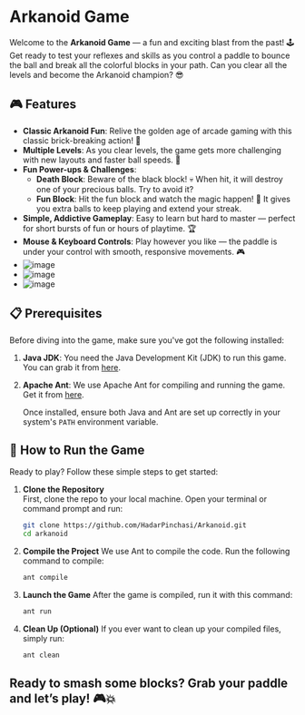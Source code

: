 # Arkanoid Game

Welcome to the **Arkanoid Game** — a fun and exciting blast from the past! 🕹️ Get ready to test your reflexes and skills as you control a paddle to bounce the ball and break all the colorful blocks in your path. Can you clear all the levels and become the Arkanoid champion? 😎

## 🎮 Features
- **Classic Arkanoid Fun**: Relive the golden age of arcade gaming with this classic brick-breaking action! 🚀
- **Multiple Levels**: As you clear levels, the game gets more challenging with new layouts and faster ball speeds. 🌟
- **Fun Power-ups & Challenges**:
  - **Death Block**: Beware of the black block! 💀 When hit, it will destroy one of your precious balls. Try to avoid it?
  - **Fun Block**: Hit the fun block and watch the magic happen! 🎉 It gives you extra balls to keep playing and extend your streak.
- **Simple, Addictive Gameplay**: Easy to learn but hard to master — perfect for short bursts of fun or hours of playtime. 🏆
- **Mouse & Keyboard Controls**: Play however you like — the paddle is under your control with smooth, responsive movements. 🎮
-  ![image](https://github.com/user-attachments/assets/d2c6f032-e6f2-4c53-a415-a751c75c2843)
- ![image](https://github.com/user-attachments/assets/2f130226-be03-4937-9b59-d751e5e12906)
-  ![image](https://github.com/user-attachments/assets/cb69ee79-e6a0-4fb6-9b11-20f57cb6cc42)


## 📋 Prerequisites

Before diving into the game, make sure you've got the following installed:

1. **Java JDK**: You need the Java Development Kit (JDK) to run this game. You can grab it from [here](https://www.oracle.com/java/technologies/javase-jdk11-downloads.html).
   
2. **Apache Ant**: We use Apache Ant for compiling and running the game. Get it from [here](https://ant.apache.org/bindownload.cgi).

   Once installed, ensure both Java and Ant are set up correctly in your system's `PATH` environment variable.

## 🚀 How to Run the Game

Ready to play? Follow these simple steps to get started:

1. **Clone the Repository**  
   First, clone the repo to your local machine. Open your terminal or command prompt and run:
   ```bash
   git clone https://github.com/HadarPinchasi/Arkanoid.git
   cd arkanoid
2. **Compile the Project**
   We use Ant to compile the code. Run the following command to compile:
      ```bash
   ant compile
4. **Launch the Game**
   After the game is compiled, run it with this command:
      ```bash
   ant run
6. **Clean Up (Optional)**
   If you ever want to clean up your compiled files, simply run:
      ```bash
   ant clean


  ## Ready to smash some blocks? Grab your paddle and let’s play! 🎮💥


   


